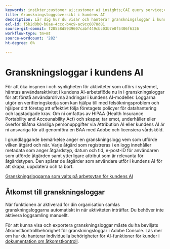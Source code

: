 ```yaml
---
keywords: insikter;customer ai;customer ai insights;CAI query service;customer ai queries;customer ai scores
title: Granskningsloggsöversikt i kundens AI
description: Lär dig hur du visar och hanterar granskningsloggar i kundens AI.
exl-id: f5b2d0b0-b6ae-4ccc-b4c9-ac9cc6078d81
source-git-commit: f28558d5939607cabf449cbc03b7e0f5406f6326
workflow-type: tm+mt
source-wordcount: '282'
ht-degree: 0%

---
```


# Granskningsloggar i kundens AI

För att öka insynen i och synligheten för aktiviteter som utförs i systemet, hämtas användaraktivitet i kundens AI-arbetsflöde nu in i granskningsloggar för att förstå användardrivna ändringar i kundens AI-modeller. Loggarna utgör en verifieringskedja som kan hjälpa till med felsökningsproblem och hjälper ditt företag att effektivt följa företagets policyer för datahantering och lagstadgade krav.  Om ni omfattas av HIPAA (Health Insurance Portability and Accounability Act) och skapar, tar emot, underhåller eller överför tillåtna känsliga personuppgifter via Attribution AI eller kundens AI är ni ansvariga för att genomföra en BAA med Adobe och licensiera vårdsköld.

I grundläggande bemärkelse anger en granskningslogg vem som utförde vilken åtgärd och när. Varje åtgärd som registreras i en logg innehåller metadata som anger åtgärdstyp, datum och tid, e-post-ID för användaren som utförde åtgärden samt ytterligare attribut som är relevanta för åtgärdstypen. Den spårar de åtgärder som användare utför i kundens AI för att skapa, uppdatera och ta bort.

[Granskningsloggarna som valts på arbetsytan för kundens AI](../../customer-ai/images/data-governance/audit-logs-cai.png)

## Åtkomst till granskningsloggar

När funktionen är aktiverad för din organisation samlas granskningsloggarna automatiskt in när aktiviteten inträffar. Du behöver inte aktivera loggsamling manuellt.

För att kunna visa och exportera granskningsloggar måste du ha beviljats åtkomstkontrollbehörighet för granskningsloggar i Adobe Console. Läs mer om hur du hanterar individuella behörigheter för AI-funktioner för kunder i [dokumentation om åtkomstkontroll](../cai-data-governance/access-controls.md).
